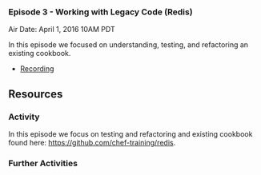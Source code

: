 ### Episode 3 - Working with Legacy Code (Redis)

Air Date: April 1, 2016 10AM PDT

In this episode we focused on understanding, testing, and refactoring an existing cookbook.

* [Recording](https://www.youtube.com/user/getchef/live)

## Resources

### Activity

In this episode we focus on testing and refactoring and existing cookbook found here: https://github.com/chef-training/redis.

### Further Activities
